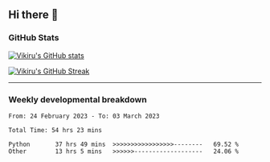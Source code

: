 ## Hi there 👋

### GitHub Stats

[![Vikiru's GitHub stats](https://github-readme-stats.vercel.app/api?username=vikiru&theme=nightowl&include_all_commits=true&count_private=true&hide=stars,contribs&show_icons=true)](https://github.com/anuraghazra/github-readme-stats)

[![Vikiru's GitHub Streak](https://streak-stats.demolab.com/?user=vikiru&theme=nightowl&hide_border=true&date_format=M%20j%5B%2C%20Y%5D)](https://github.com/DenverCoder1/github-readme-streak-stats)

---

### Weekly developmental breakdown

<!--START_SECTION:waka-->

```text
From: 24 February 2023 - To: 03 March 2023

Total Time: 54 hrs 23 mins

Python       37 hrs 49 mins  >>>>>>>>>>>>>>>>>--------   69.52 %
Other        13 hrs 5 mins   >>>>>>-------------------   24.06 %
```

<!--END_SECTION:waka-->

